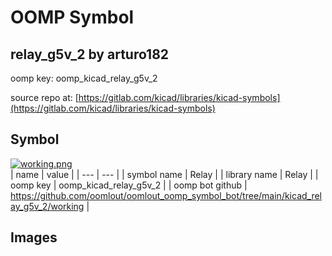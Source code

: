 # OOMP Symbol  
## relay_g5v_2  by arturo182  
  
oomp key: oomp_kicad_relay_g5v_2  
  
source repo at: [https://gitlab.com/kicad/libraries/kicad-symbols](https://gitlab.com/kicad/libraries/kicad-symbols)  
## Symbol  
  
[![working.png](working_600.png)](working.png)  
| name | value | 
| --- | --- | 
| symbol name | Relay | 
| library name | Relay | 
| oomp key | oomp_kicad_relay_g5v_2 | 
| oomp bot github | https://github.com/oomlout/oomlout_oomp_symbol_bot/tree/main/kicad_relay_g5v_2/working | 
## Images  
